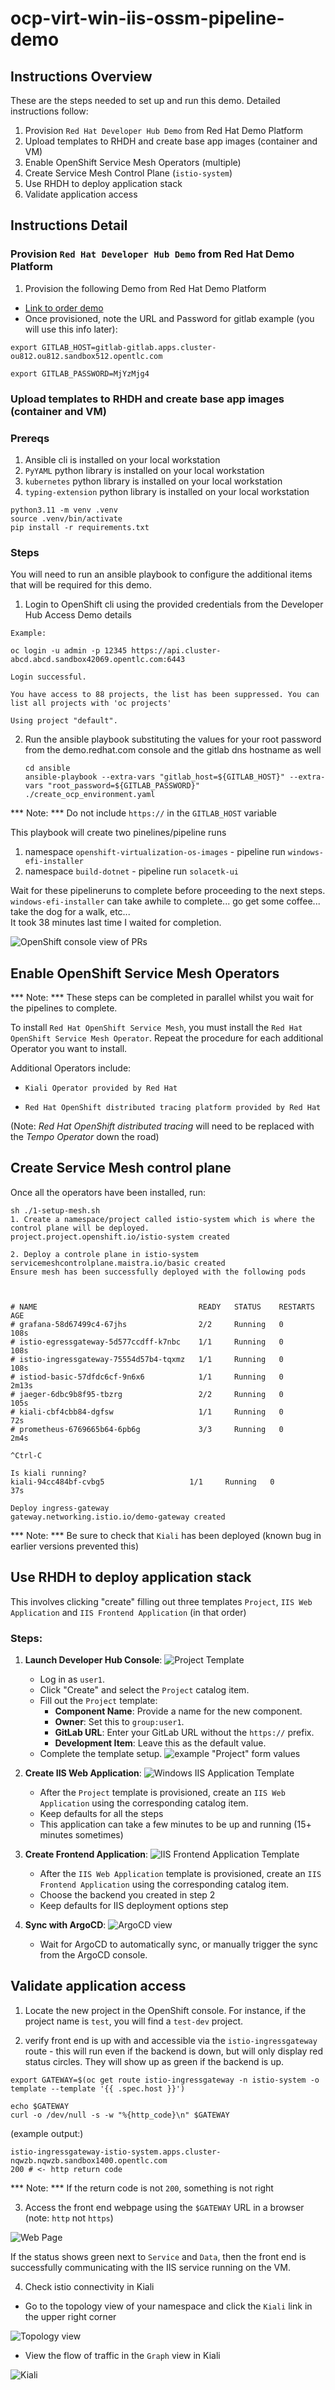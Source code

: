 # ocp-virt-win-iis-ossm-pipeline-demo

## Instructions Overview

These are the steps needed to set up and run this demo. Detailed instructions follow:

1. Provision `Red Hat Developer Hub Demo` from Red Hat Demo Platform
2. Upload templates to RHDH and create base app images (container and VM)
3. Enable OpenShift Service Mesh Operators (multiple)
4. Create Service Mesh Control Plane (`istio-system`)
5. Use RHDH to deploy application stack
6. Validate application access

## Instructions Detail

### Provision `Red Hat Developer Hub Demo` from Red Hat Demo Platform

1. Provision the following Demo from Red Hat Demo Platform
- [Link to order demo](https://demo.redhat.com/catalog?item=babylon-catalog-prod/enterprise.red-hat-developer-hub-demo.prod)
- Once provisioned, note the URL and Password for gitlab
example (you will use this info later):
```
export GITLAB_HOST=gitlab-gitlab.apps.cluster-ou812.ou812.sandbox512.opentlc.com

export GITLAB_PASSWORD=MjYzMjg4
```

### Upload templates to RHDH and create base app images (container and VM)

### Prereqs
1. Ansible cli is installed on your local workstation
2. `PyYAML` python library is installed on your local workstation
3. `kubernetes` python library is installed on your local workstation
4. `typing-extension` python library is installed on your local workstation

```
python3.11 -m venv .venv
source .venv/bin/activate
pip install -r requirements.txt
```

### Steps

You will need to run an ansible playbook to configure the additional items that will be required for this demo.

1. Login to OpenShift cli using the provided credentials from the Developer Hub Access Demo details

```
Example: 

oc login -u admin -p 12345 https://api.cluster-abcd.abcd.sandbox42069.opentlc.com:6443    

Login successful.

You have access to 88 projects, the list has been suppressed. You can list all projects with 'oc projects'

Using project "default". 
```
 
2. Run the ansible playbook substituting the values for your root password from the demo.redhat.com console and the gitlab dns hostname as well
    ```
    cd ansible
    ansible-playbook --extra-vars "gitlab_host=${GITLAB_HOST}" --extra-vars "root_password=${GITLAB_PASSWORD}" ./create_ocp_environment.yaml
    ```

*** Note: *** Do not include `https://` in the `GITLAB_HOST` variable

This playbook will create two pinelines/pipeline runs

1. namespace `openshift-virtualization-os-images` - pipeline run `windows-efi-installer`
2. namespace `build-dotnet` - pipeline run `solacetk-ui`

Wait for these pipelineruns to complete before proceeding to the next steps.  
`windows-efi-installer` can take awhile to complete... go get some coffee... take the dog for a walk, etc...    
It took 38 minutes last time I waited for completion.

![OpenShift console view of PRs](image01.png)

## Enable OpenShift Service Mesh Operators

*** Note: *** These steps can be completed in parallel whilst you wait for the pipelines to complete.

To install `Red Hat OpenShift Service Mesh`, you must install the `Red Hat OpenShift Service Mesh Operator`. Repeat the procedure for each additional Operator you want to install.

Additional Operators include:

- `Kiali Operator provided by Red Hat`

- `Red Hat OpenShift distributed tracing platform provided by Red Hat`  
 
(Note: *Red Hat OpenShift distributed tracing* will need to be replaced with the *Tempo Operator* down the road)


## Create Service Mesh control plane

Once all the operators have been installed, run:

```
sh ./1-setup-mesh.sh
1. Create a namespace/project called istio-system which is where the control plane will be deployed.
project.project.openshift.io/istio-system created

2. Deploy a controle plane in istio-system
servicemeshcontrolplane.maistra.io/basic created
Ensure mesh has been successfully deployed with the following pods



# NAME                                    READY   STATUS    RESTARTS   AGE
# grafana-58d67499c4-67jhs                2/2     Running   0          108s
# istio-egressgateway-5d577ccdff-k7nbc    1/1     Running   0          108s
# istio-ingressgateway-75554d57b4-tqxmz   1/1     Running   0          108s
# istiod-basic-57dfdc6cf-9n6x6            1/1     Running   0          2m13s
# jaeger-6dbc9b8f95-tbzrg                 2/2     Running   0          105s
# kiali-cbf4cbb84-dgfsw                   1/1     Running   0          72s
# prometheus-6769665b64-6pb6g             3/3     Running   0          2m4s

^Ctrl-C 

Is kiali running?
kiali-94cc484bf-cvbg5                   1/1     Running   0          37s

Deploy ingress-gateway
gateway.networking.istio.io/demo-gateway created
```

*** Note: *** Be sure to check that `Kiali` has been deployed (known bug in earlier versions prevented this)

## Use RHDH to deploy application stack

This involves clicking "create" filling out three templates `Project`, `IIS Web Application` and `IIS Frontend Application` (in that order)

### Steps:

1. **Launch Developer Hub Console**:
![Project Template](image02.png)
   - Log in as `user1`.
   - Click "Create" and select the `Project` catalog item.
   - Fill out the `Project` template:
     - **Component Name**: Provide a name for the new component.
     - **Owner**: Set this to `group:user1`.
     - **GitLab URL**: Enter your GitLab URL without the `https://` prefix.
     - **Development Item**: Leave this as the default value.
   - Complete the template setup.
![example "Project" form values](image.png)  
  

2. **Create IIS Web Application**:
![Windows IIS Application Template](image-1.png)
   - After the `Project` template is provisioned, create an `IIS Web Application` using the corresponding catalog item.
   - Keep defaults for all the steps
   - This application can take a few minutes to be up and running (15+ minutes sometimes)

3. **Create Frontend Application**:
![IIS Frontend Application Template](image-2.png)
   - After the `IIS Web Application` template is provisioned, create an `IIS Frontend Application` using the corresponding catalog item.
   - Choose the backend you created in step 2
   - Keep defaults for IIS deployment options step


3. **Sync with ArgoCD**:
![ArgoCD view](image-3.png)
   - Wait for ArgoCD to automatically sync, or manually trigger the sync from the ArgoCD console.

## Validate application access

1.  Locate the new project in the OpenShift console. For instance, if the project name is `test`, you will find a `test-dev` project.

2. verify front end is up with and accessible via the `istio-ingressgateway` route - this will run even if the backend is down, but will only display red status circles. They will show up as green if the backend is up.

```
export GATEWAY=$(oc get route istio-ingressgateway -n istio-system -o template --template '{{ .spec.host }}')

echo $GATEWAY 
curl -o /dev/null -s -w "%{http_code}\n" $GATEWAY

```

(example output:)
```
istio-ingressgateway-istio-system.apps.cluster-nqwzb.nqwzb.sandbox1400.opentlc.com
200 # <- http return code
```
*** Note: *** If the return code is not `200`, something is not right

3. Access the front end webpage using the `$GATEWAY` URL in a browser (note: `http` not `https`)

![Web Page](image-4.png)

If the status shows green next to `Service` and `Data`, then the front end is successfully communicating with the IIS service running on the VM.

4. Check istio connectivity in Kiali

- Go to the topology view of your namespace and click the `Kiali` link in the upper right corner

![Topology view](image-5.png)

- View the flow of traffic in the `Graph` view in Kiali

![Kiali](image-6.png)